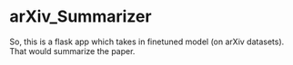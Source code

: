# arXiv_Summarizer
So, this is a flask app which takes in finetuned model (on arXiv datasets). That would summarize the paper. 
